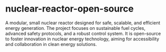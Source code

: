 # nuclear-reactor-open-source
A modular, small nuclear reactor designed for safe, scalable, and efficient energy generation. The project focuses on sustainable fuel cycles, advanced safety protocols, and a robust control system. It is open-source to foster innovation in nuclear energy technology, aiming for accessibility and collaboration in clean energy solutions.

